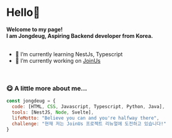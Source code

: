 # Hello👋 

**Welcome to my page!**
<br>
**I am Jongdeug, Aspiring Backend developer from Korea.**
<br>
<br>

- 🌱 I’m currently learning NestJs, Typescript
- 🔭 I’m currently working on [JoinUs](https://github.com/JongDeug/join-us-front-end)
<br>

### 😋 A little more about me...

```javascript
const jongdeug = {
  code: [HTML, CSS, Javascript, Typescript, Python, Java],
  tools: [NestJS, Node, Svelte],
  lifeMotto: "Believe you can and you're halfway there",
  challenge: "현재 저는 JoinUs 프로젝트 리뉴얼에 도전하고 있습니다!"
}

